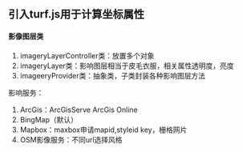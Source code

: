 ## 引入turf.js用于计算坐标属性

#### 影像图层类
1. imageryLayerController类：放置多个对象
2. imageryLayer类：影响图层相当于皮毛衣服，相关属性透明度，亮度
4. imageeryProvider类：抽象类，子类封装各种影响图层方法

影响服务：
1. ArcGis：ArcGisServe ArcGis Online
2. BingMap（默认）
3. Mapbox：maxbox申请mapid,styleid key，栅格网片
4. OSM影像服务：不同url选择风格

